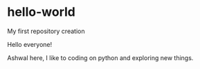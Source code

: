 # hello-world
My first repository creation

Hello everyone!

Ashwal here, I like to coding on python and exploring new things.

